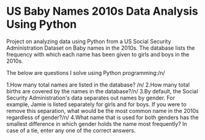 # US Baby Names 2010s Data Analysis Using Python
Project on analyzing data using Python from a US Social Security Administration Dataset on Baby names in the 2010s. The database lists the frequency with which each name has been given to girls and boys in the 2010s.

The below are questions I solve using Python programming:/n/

1.How many total names are listed in the database? /n/
2.How many total births are covered by the names in the database?/n/
3.By default, the Social Security Administration's data separates out names by gender. For example, Jamie is listed separately for girls and for boys. If you were to remove this separation, what would be the most common name in the 2010s regardless of gender?/n/
4.What name that is used for both genders has the smallest difference in which gender holds the name most frequently? In case of a tie, enter any one of the correct answers.
